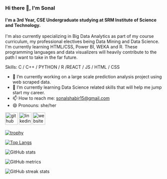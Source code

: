 ### Hi there 👋, I'm Sonal
#### I'm a 3rd Year, CSE Undergraduate studying at SRM Institute of Science and Technology. 
I'm also currently specializing in Big Data Analytics as part of my course curriculum, my professional electives being Data Mining and Data Science. 
I'm currently learning HTML/CSS, Power BI, WEKA and R. These programming languages and data visualizers will heavily contribute to the path I want to take in the far future. 

Skills:  C / C++ /  PYTHON / R /REACT / JS / HTML / CSS

- 🔭 I’m currently working on a large scale prediction analysis project using web scraped data. 
- 🌱 I’m currently learning Data Science related skills that will help me jump start my career. 
- 📫 How to reach me:  sonalshabir15@gmail.com 
- 😄 Pronouns: she/her 


[<img src='https://cdn.jsdelivr.net/npm/simple-icons@3.0.1/icons/github.svg' alt='github' height='40'>](https://github.com/sonal1502)  [<img src='https://cdn.jsdelivr.net/npm/simple-icons@3.0.1/icons/linkedin.svg' alt='linkedin' height='40'>](https://www.linkedin.com/in/sonalshabir/)  [<img src='https://cdn.jsdelivr.net/npm/simple-icons@3.0.1/icons/icloud.svg' alt='website' height='40'>](https://sonalshabir15.wixsite.com/per-sonal-touch)  

[![trophy](https://github-profile-trophy.vercel.app/?username=sonal1502)](https://github.com/ryo-ma/github-profile-trophy)

[![Top Langs](https://github-readme-stats.vercel.app/api/top-langs/?username=sonal1502)](https://github.com/anuraghazra/github-readme-stats)

![GitHub stats](https://github-readme-stats.vercel.app/api?username=sonal1502&show_icons=true)  

![GitHub metrics](https://metrics.lecoq.io/sonal1502)  

![GitHub streak stats](https://streak-stats.demolab.com/?user=sonal1502)  


